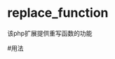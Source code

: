 # replace_function
该php扩展提供重写函数的功能

#用法


<?php


function new_implode($seq, $list) {

    //....

    //hook
    
    return replace_implode($seq, $list);
}

//调用replace_function后。扩展将自动注册一个以'replace_'+ 原来函数名的函数。即以下自动注册'replace_implode'这个函数来提供被替换函数的功能。


replace_function('implode', 'new_implode');

?>


